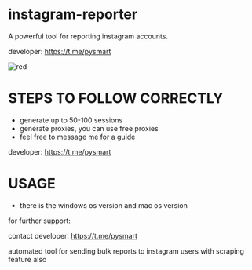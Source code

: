 # instagram-reporter
A powerful tool for reporting instagram accounts.

developer: https://t.me/pysmart


![red](https://github.com/user-attachments/assets/64fa7546-fdf0-414d-a4ba-6b45df0944be)


# STEPS TO FOLLOW CORRECTLY
- generate up to 50-100 sessions
- generate proxies, you can use free proxies
- feel free to message me for a guide

developer: https://t.me/pysmart

# USAGE
- there is the windows os version and mac os version

for further support:

contact developer: https://t.me/pysmart

automated tool for sending bulk reports to instagram users with scraping feature also
